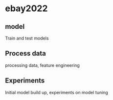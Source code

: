 # ebay2022

## model
Train and test models

## Process data
processing data, feature engineering

## Experiments
Initial model build up, experiments on model tuning

